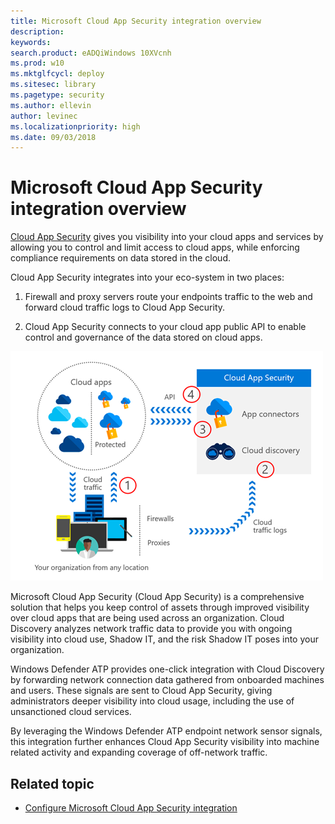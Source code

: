 ```yaml
---
title: Microsoft Cloud App Security integration overview
description: 
keywords: 
search.product: eADQiWindows 10XVcnh
ms.prod: w10
ms.mktglfcycl: deploy
ms.sitesec: library
ms.pagetype: security
ms.author: ellevin
author: levinec
ms.localizationpriority: high
ms.date: 09/03/2018
---
```


# Microsoft Cloud App Security integration overview


[Cloud App Security](https://docs.microsoft.com/cloud-app-security/what-is-cloud-app-security) gives you visibility into your cloud apps and services by allowing you to control and limit access to cloud apps, while enforcing compliance requirements on data stored in the cloud.

Cloud App Security integrates into your eco-system in two places:

1. Firewall and proxy servers route your endpoints traffic to the web and forward cloud traffic logs to Cloud App Security.

2. Cloud App Security connects to your cloud app public API to enable control and governance of the data stored on cloud apps.

![Cloud apps](./images/cloud-apps.png)

Microsoft Cloud App Security (Cloud App Security) is a comprehensive solution that helps you keep control of assets through improved visibility over cloud apps that are being used across an organization. Cloud Discovery analyzes network traffic data to provide you with ongoing visibility into cloud use, Shadow IT, and the risk Shadow IT poses into your organization.

Windows Defender ATP provides one-click integration with Cloud Discovery by forwarding network connection data gathered from onboarded machines and users. These signals are sent to Cloud App Security, giving administrators deeper visibility into cloud usage, including the use of unsanctioned cloud services.  

By leveraging the Windows Defender ATP endpoint network sensor signals, this integration further enhances Cloud App Security visibility into  machine related activity and expanding coverage of off-network traffic. 



## Related topic

- [Configure Microsoft Cloud App Security integration](microsoft-cloud-app-security-config.md)